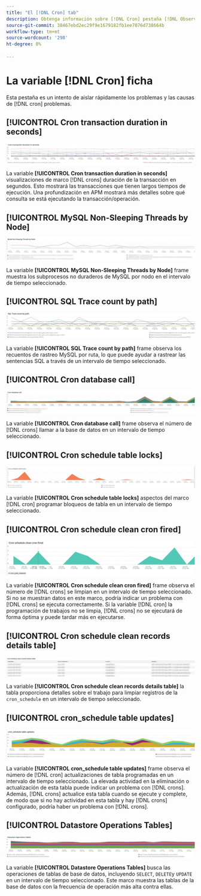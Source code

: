 ```yaml
---
title: "El [!DNL Cron] tab"
description: Obtenga información sobre [!DNL Cron] pestaña [!DNL Observation for Adobe Commerce].
source-git-commit: 38467ebd2ec29f9e1679182fb1ee7076d738664b
workflow-type: tm+mt
source-wordcount: '298'
ht-degree: 0%

---
```


# La variable [!DNL Cron] ficha

Esta pestaña es un intento de aislar rápidamente los problemas y las causas de [!DNL cron] problemas.

## [!UICONTROL Cron transaction duration in seconds]

![Duración de la transacción cron en segundos](../../assets/tools/observation-for-adobe-commerce/cron-tab-1.jpg)

La variable **[!UICONTROL Cron transaction duration in seconds]** visualizaciones de marco [!DNL crons] duración de la transacción en segundos. Esto mostrará las transacciones que tienen largos tiempos de ejecución. Una profundización en APM mostrará más detalles sobre qué consulta se está ejecutando la transacción/operación.

## [!UICONTROL MySQL Non-Sleeping Threads by Node]

![Subprocesos no duraderos MySQL por nodo](../../assets/tools/observation-for-adobe-commerce/cron-tab-2.jpg)

La variable **[!UICONTROL MySQL Non-Sleeping Threads by Node]** frame muestra los subprocesos no duraderos de MySQL por nodo en el intervalo de tiempo seleccionado.

## [!UICONTROL SQL Trace count by path]

![Recuento de seguimiento SQL por ruta](../../assets/tools/observation-for-adobe-commerce/cron-tab-3.jpg)

La variable **[!UICONTROL SQL Trace count by path]** frame observa los recuentos de rastreo MySQL por ruta, lo que puede ayudar a rastrear las sentencias SQL a través de un intervalo de tiempo seleccionado.

## [!UICONTROL Cron database call]

![Llamada a la base de datos Cron](../../assets/tools/observation-for-adobe-commerce/cron-tab-4.jpg)

La variable **[!UICONTROL Cron database call]** frame observa el número de [!DNL crons] llamar a la base de datos en un intervalo de tiempo seleccionado.

## [!UICONTROL Cron schedule table locks]

![Bloqueos de tabla de programación cron](../../assets/tools/observation-for-adobe-commerce/cron-tab-5.jpg)

La variable **[!UICONTROL Cron schedule table locks]** aspectos del marco [!DNL cron] programar bloqueos de tabla en un intervalo de tiempo seleccionado.

## [!UICONTROL Cron schedule clean cron fired]

![Bloqueos de tabla de programación cron](../../assets/tools/observation-for-adobe-commerce/cron-tab-6.jpg)

La variable **[!UICONTROL Cron schedule clean cron fired]** frame observa el número de [!DNL crons] se limpian en un intervalo de tiempo seleccionado. Si no se muestran datos en este marco, podría indicar un problema con [!DNL crons] se ejecuta correctamente. Si la variable [!DNL cron] la programación de trabajos no se limpia, [!DNL crons] no se ejecutará de forma óptima y puede tardar más en ejecutarse.

## [!UICONTROL Cron schedule clean records details table]

![Tabla de detalles de registros limpios de programación de cron](../../assets/tools/observation-for-adobe-commerce/cron-tab-7.jpg)

La variable **[!UICONTROL Cron schedule clean records details table]** la tabla proporciona detalles sobre el trabajo para limpiar registros de la `cron_schedule` en un intervalo de tiempo seleccionado.

## [!UICONTROL cron_schedule table updates]

![actualizaciones de tabla cron_schedule](../../assets/tools/observation-for-adobe-commerce/cron-tab-8.jpg)

La variable **[!UICONTROL cron_schedule table updates]** frame observa el número de [!DNL cron] actualizaciones de tabla programadas en un intervalo de tiempo seleccionado. La elevada actividad en la eliminación o actualización de esta tabla puede indicar un problema con [!DNL crons]. Además, [!DNL crons] actualice esta tabla cuando se ejecute y complete, de modo que si no hay actividad en esta tabla y hay [!DNL crons] configurado, podría haber un problema con [!DNL crons].

## [!UICONTROL Datastore Operations Tables]

![Tablas de operaciones del almacén de datos](../../assets/tools/observation-for-adobe-commerce/cron-tab-9.jpg)

La variable **[!UICONTROL Datastore Operations Tables]** busca las operaciones de tablas de base de datos, incluyendo `SELECT`, `DELETE`y `UPDATE` en un intervalo de tiempo seleccionado. Este marco muestra las tablas de la base de datos con la frecuencia de operación más alta contra ellas.
